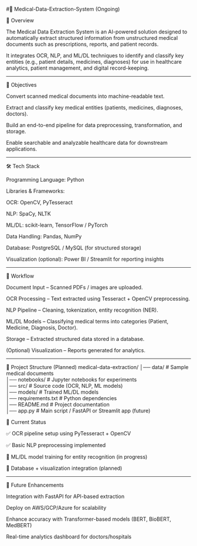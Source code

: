 #🏥 Medical-Data-Extraction-System (Ongoing)

📌 Overview

The Medical Data Extraction System is an AI-powered solution designed to automatically extract structured information from unstructured medical documents such as prescriptions, reports, and patient records.

It integrates OCR, NLP, and ML/DL techniques to identify and classify key entities (e.g., patient details, medicines, diagnoses) for use in healthcare analytics, patient management, and digital record-keeping.

---

🎯 Objectives

Convert scanned medical documents into machine-readable text.

Extract and classify key medical entities (patients, medicines, diagnoses, doctors).

Build an end-to-end pipeline for data preprocessing, transformation, and storage.

Enable searchable and analyzable healthcare data for downstream applications.

---

🛠️ Tech Stack

Programming Language: Python

Libraries & Frameworks:

OCR: OpenCV, PyTesseract

NLP: SpaCy, NLTK

ML/DL: scikit-learn, TensorFlow / PyTorch

Data Handling: Pandas, NumPy

Database: PostgreSQL / MySQL (for structured storage)

Visualization (optional): Power BI / Streamlit for reporting insights

---

🔄 Workflow

Document Input – Scanned PDFs / images are uploaded.

OCR Processing – Text extracted using Tesseract + OpenCV preprocessing.

NLP Pipeline – Cleaning, tokenization, entity recognition (NER).

ML/DL Models – Classifying medical terms into categories (Patient, Medicine, Diagnosis, Doctor).

Storage – Extracted structured data stored in a database.

(Optional) Visualization – Reports generated for analytics.

---

📂 Project Structure (Planned)
medical-data-extraction/
│── data/               # Sample medical documents  
│── notebooks/          # Jupyter notebooks for experiments  
│── src/                # Source code (OCR, NLP, ML models)  
│── models/             # Trained ML/DL models  
│── requirements.txt    # Python dependencies  
│── README.md           # Project documentation  
│── app.py              # Main script / FastAPI or Streamlit app (future)  


🚀 Current Status

✅ OCR pipeline setup using PyTesseract + OpenCV

✅ Basic NLP preprocessing implemented

🔄 ML/DL model training for entity recognition (in progress)

🔄 Database + visualization integration (planned)

---

📌 Future Enhancements

Integration with FastAPI for API-based extraction

Deploy on AWS/GCP/Azure for scalability

Enhance accuracy with Transformer-based models (BERT, BioBERT, MedBERT)

Real-time analytics dashboard for doctors/hospitals


